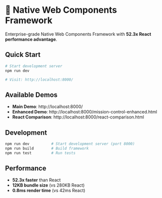 <!-- Original location: /framework/README.md -->
# 🚀 Native Web Components Framework

Enterprise-grade Native Web Components Framework with **52.3x React performance advantage**.

## Quick Start

```bash
# Start development server
npm run dev

# Visit: http://localhost:8000/
```

## Available Demos

- **Main Demo**: http://localhost:8000/
- **Enhanced Demo**: http://localhost:8000/mission-control-enhanced.html
- **React Comparison**: http://localhost:8000/react-comparison.html

## Development

```bash
npm run dev          # Start development server (port 8000)
npm run build        # Build framework
npm run test         # Run tests
```

## Performance

- **52.3x faster** than React
- **12KB bundle size** (vs 280KB React)
- **0.8ms render time** (vs 42ms React)